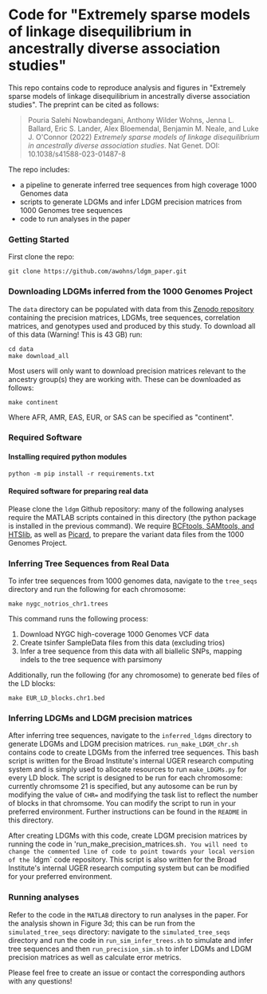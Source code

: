 # Code for "Extremely sparse models of linkage disequilibrium in ancestrally diverse association studies"

This repo contains code to reproduce analysis and figures in "Extremely sparse models of linkage disequilibrium in ancestrally diverse association studies". The preprint can be cited as follows:

> Pouria Salehi Nowbandegani, Anthony Wilder Wohns, Jenna L. Ballard, Eric S. Lander, Alex Bloemendal, Benjamin M. Neale, and Luke J. O'Connor (2022) _Extremely sparse models of linkage disequilibrium in ancestrally diverse association studies_. Nat Genet. DOI: 10.1038/s41588-023-01487-8


The repo includes:
* a pipeline to generate inferred tree sequences from high coverage 1000 Genomes data
* scripts to generate LDGMs and infer LDGM precision matrices from 1000 Genomes tree sequences
* code to run analyses in the paper

### Getting Started
First clone the repo:

```
git clone https://github.com/awohns/ldgm_paper.git
```

### Downloading LDGMs inferred from the 1000 Genomes Project

The `data` directory can be populated with data from this [Zenodo repository](https://zenodo.org/record/8157131) containing the precision matrices, LDGMs, tree sequences, correlation matrices, and genotypes used and produced by this study. To download all of this data (Warning! This is 43 GB) run:

```
cd data
make download_all
```

Most users will only want to download precision matrices relevant to the ancestry group(s) they are working with. These can be downloaded as follows:

```
make continent 
```

Where AFR, AMR, EAS, EUR, or SAS can be specified as "continent".

### Required Software

#### Installing required python modules

```
python -m pip install -r requirements.txt
```


#### Required software for preparing real data

Please clone the `ldgm` Github repository: many of the following analyses require the MATLAB scripts contained in this directory (the python package is installed in the previous command).
We require [BCFtools, SAMtools, and HTSlib](http://www.htslib.org/download/), as well as
[Picard](https://broadinstitute.github.io/picard/),
to prepare the variant data files from
the 1000 Genomes Project.


### Inferring Tree Sequences from Real Data

To infer tree sequences from 1000 genomes data, navigate to the `tree_seqs` directory and run the following for each chromosome:

```
make nygc_notrios_chr1.trees
```

This command runs the following process:
1. Download NYGC high-coverage 1000 Genomes VCF data
2. Create tsinfer SampleData files from this data (excluding trios)
3. Infer a tree sequence from this data with all biallelic SNPs, mapping indels to the tree sequence with parsimony

Additionally, run the following (for any chromosome) to generate bed files of the LD blocks:

```
make EUR_LD_blocks.chr1.bed
```


### Inferring LDGMs and LDGM precision matrices

After inferring tree sequences, navigate to the `inferred_ldgms` directory to generate LDGMs and LDGM precision matrices.
`run_make_LDGM_chr.sh` contains code to create LDGMs from the inferred tree sequences. This bash script is written for the Broad Institute's internal UGER research computing system and is simply used to allocate resources to run `make_LDGMs.py` for every LD block. The script is designed to be run for each chromosome: currently chromsome 21 is specified, but any autosome can be run by modifying the value of `CHR=` and modifying the task list to reflect the number of blocks in that chromsome. You can modify the script to run in your preferred environment. Further instructions can be found in the `README` in this directory.

After creating LDGMs with this code, create LDGM precision matrices by running the code in 'run_make_precision_matrices.sh`. You will need to change the commented line of code to point towards your local version of the `ldgm` code repository. This script is also written for the Broad Institute's internal UGER research computing system but can be modified for your preferred environment.


### Running analyses

Refer to the code in the `MATLAB` directory to run analyses in the paper.
For the analysis shown in Figure 3d; this can be run from the `simulated_tree_seqs` directory: navigate to the `simulated_tree_seqs` directory and run the code in `run_sim_infer_trees.sh` to simulate and infer tree sequences and then `run_precision_sim.sh` to infer LDGMs and LDGM precision matrices as well as calculate error metrics.

Please feel free to create an issue or contact the corresponding authors with any questions!
